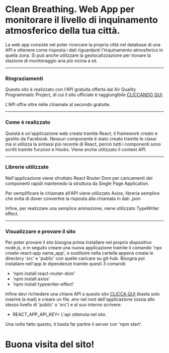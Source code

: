 # Clean Breathing. Web App per monitorare il livello di inquinamento atmosferico della tua città.

La web app consiste nel poter ricercare la propria città nel database di una API e ottenere come risposta i dati riguardanti l'inquinamento atmosferico in quella zona. Si può anche utilizzare la geolocalizzazione per trovare la stazione di monitoraggio aria più vicina a sé. 

-----------------------
### Ringraziamenti

Questo sito è realizzato con l'API gratuita offerta dal Air Quality Programmatic Project, di cui il sito ufficiale è raggiungibile [CLICCANDO QUI](http://aqicn.org/api).

L'API offre oltre mille chiamate al secondo gratuite.
_____

### Come è realizzato

Questà è un'applicazione web creata tramite React, il framework creato e gestito da Facebook. Nessun componente è stato creato tramite le classi ma si utilizza la sintassi più recente di React, perciò tutti i componenti sono scritti tramite funzioni e Hooks.
Viene anche utilizzato il context API. 
________________
### Librerie utilizzate

Nell'applicazione viene sfruttato React Router Dom per caricamenti dei componenti rapidi mantenedo la struttura da Single Page Application.

Per semplificare le chiamate all'API viene utilizzato Axios, libreria semplice che evita di dover convertire la risposta alla chiamata in dati .json

Infine, per realizzare una semplice animazione, viene utilizzato TypeWriter effect.
_______

### Visualizzare e provare il sito

Per poter provare il sito bisogna prima installare nel proprio dispositivo node.js, e in seguito creare una nuova applicazione  tramite il comando 'npx create-react-app name_app', e sostituire nella cartella appena creata le directory 'src' e 'public' con quelle caricare su git-hub. Bisogna poi installare nell'app le dipendenze tramite questi 3 comandi:

  - 'npm install react-router-dom'
  - 'npm install axios'
  - 'npm install typewriter-effect'

Infine devi richiedere una chiave API a questo sito [CLICCA QUI](http://aqicn.org/data-platform/token/#/) (basta solo inserire la mail) e creare un file .env nel root dell'applicazione (ossia allo stesso livello di 'public' o 'src') e al suo interno scrivere:
  - REACT_APP_API_KEY= L'api ottenuta nel sito.
  
Una volta fatto questo, ti basta far partire il server con 'npm start'. 
# Buona visita del sito!

 
